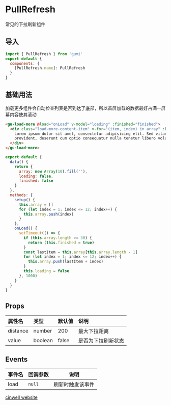 # PullRefresh

常见的下拉刷新组件

<div class="mdoc">
<div class="mdoc-main">

## 导入

```js
import { PullRefresh } from 'gumi'
export default {
  components: {
    [PullRefresh.name]: PullRefresh
  }
}
```

## 基础用法

加载更多组件会自动检查列表是否到达了底部，所以首屏加载的数据最好占满一屏幕内容使其滚动

```html
<gu-load-more @load="onLoad" v-model="loading" :finished="finished">
  <div class="load-more-content-item" v-for="(item, index) in array" :key="index">
    Lorem ipsum dolor sit amet, consectetur adipisicing elit. Sed vitae rerum illo tempora quas placeat sunt aliquam
    provident, deserunt cum optio consequatur nulla tenetur libero voluptatibus ipsa accusantium nemo explicabo!
  </div>
</gu-load-more>
```

```js
export default {
  data() {
    return {
      array: new Array(10).fill(''),
      loading: false,
      finished: false
    }
  },
  methods: {
    setup() {
      this.array = []
      for (let index = 1; index <= 12; index++) {
        this.array.push(index)
      }
    },
    onLoad() {
      setTimeout(() => {
        if (this.array.length >= 30) {
          return (this.finished = true)
        }
        const lastItem = this.array[this.array.length - 1]
        for (let index = 1; index <= 12; index++) {
          this.array.push(lastItem + index)
        }
        this.loading = false
      }, 1000)
    }
  }
}
```

## Props

| 属性名   | 类型    | 默认值 | 说明               |
| :------- | :------ | :----- | :----------------- |
| distance | number  | 200    | 最大下拉距离       |
| value    | boolean | false  | 是否为下拉刷新状态 |

## Events

| 事件名 | 回调参数 | 说明             |
| ------ | -------- | ---------------- |
| load   | `null`   | 刷新时触发该事件 |

</div>

<div class="mdoc-section">

[cinwell website](http://localhost:8080/#/senior/pullRefresh ':include :type=iframe frameborder=no class=iframe-pointer')

</div>

</div>
